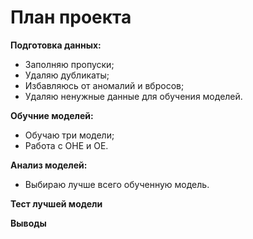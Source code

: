 # План проекта

**Подготовка данных:**
* Заполняю пропуски;
* Удаляю дубликаты;
* Избавляюсь от аномалий и вбросов;
* Удаляю ненужные данные для обучения моделей.

**Обучние моделей:**
* Обучаю три модели;
* Работа с ОНЕ и ОЕ.

**Анализ моделей:**
* Выбираю лучше всего обученную модель.

**Тест лучшей модели**

**Выводы**
